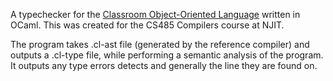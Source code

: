 A typechecker for the [Classroom Object-Oriented Language](https://theory.stanford.edu/~aiken/software/cool/cool.html) written in OCaml. This was created for the CS485 Compilers course at NJIT. 

The program takes .cl-ast file (generated by the reference compiler) and outputs a .cl-type file, while performing a semantic analysis of the program. It outputs any type errors detects and generally the line they are found on. 
